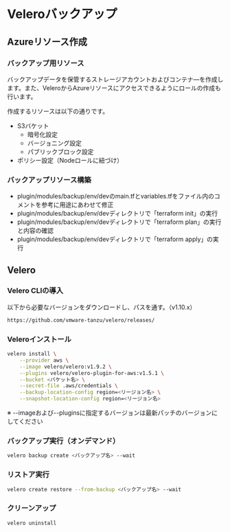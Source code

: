 # Veleroバックアップ

## Azureリソース作成

### バックアップ用リソース

バックアップデータを保管するストレージアカウントおよびコンテナ―を作成します。また、VeleroからAzureリソースにアクセスできるようにロールの作成も行います。

作成するリソースは以下の通りです。

- S3バケット
  - 暗号化設定
  - バージョニング設定
  - パブリックブロック設定
- ポリシー設定（Nodeロールに紐づけ）

### バックアップリソース構築

- plugin/modules/backup/env/devのmain.tfとvariables.tfをファイル内のコメントを参考に用途にあわせて修正
- plugin/modules/backup/env/devディレクトリで「terraform init」の実行
- plugin/modules/backup/env/devディレクトリで「terraform plan」の実行と内容の確認
- plugin/modules/backup/env/devディレクトリで「terraform apply」の実行

## Velero

### Velero CLIの導入

以下から必要なバージョンをダウンロードし、パスを通す。（v1.10.x）

```bash
https://github.com/vmware-tanzu/velero/releases/
```

### Veleroインストール

```bash
velero install \
    --provider aws \
    --image velero/velero:v1.9.2 \
    --plugins velero/velero-plugin-for-aws:v1.5.1 \
    --bucket <バケット名> \
    --secret-file .aws/credentials \
    --backup-location-config region=<リージョン名> \
    --snapshot-location-config region=<リージョン名>
```

※ --imageおよび--pluginsに指定するバージョンは最新パッチのバージョンにしてください

### バックアップ実行（オンデマンド）

```bash
velero backup create <バックアップ名> --wait
```

### リストア実行

```bash
velero create restore --from-backup <バックアップ名> --wait
```

### クリーンアップ

```bash
velero uninstall
```
